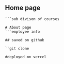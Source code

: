 ## Home page
```program & courses
```sub divison of courses

# About page
```employee info

## saved on github

``git clone

#deployed on vercel








